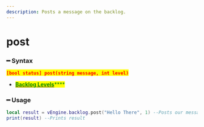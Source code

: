 ```yaml
---
description: Posts a message on the backlog.
---
```


# post

### ━ Syntax

<mark style="color:red;">**`[bool status] post(string message, int level)`**</mark>

* [<mark style="color:green;">**Backlog Levels**</mark>](./)<mark style="color:green;">****</mark>

### ━ Usage

```lua
local result = vEngine.backlog.post("Hello There", 1) --Posts our message on the backlog in default mode
print(result) --Prints result
```
